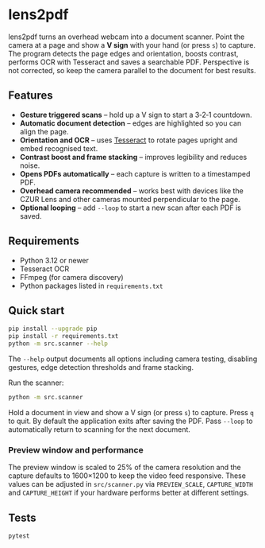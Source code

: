 # lens2pdf

lens2pdf turns an overhead webcam into a document scanner. Point the camera at a
page and show a **V sign** with your hand (or press `s`) to capture. The program
detects the page edges and orientation, boosts contrast, performs OCR with
Tesseract and saves a searchable PDF. Perspective is not corrected, so keep the
camera parallel to the document for best results.

## Features

- **Gesture triggered scans** – hold up a V sign to start a 3‑2‑1 countdown.
- **Automatic document detection** – edges are highlighted so you can align the
  page.
- **Orientation and OCR** – uses [Tesseract](https://github.com/tesseract-ocr/tesseract)
  to rotate pages upright and embed recognised text.
- **Contrast boost and frame stacking** – improves legibility and reduces noise.
- **Opens PDFs automatically** – each capture is written to a timestamped PDF.
- **Overhead camera recommended** – works best with devices like the CZUR Lens
  and other cameras mounted perpendicular to the page.
- **Optional looping** – add `--loop` to start a new scan after each PDF is saved.

## Requirements

- Python 3.12 or newer
- Tesseract OCR
- FFmpeg (for camera discovery)
- Python packages listed in `requirements.txt`

## Quick start

```bash
pip install --upgrade pip
pip install -r requirements.txt
python -m src.scanner --help
```

The `--help` output documents all options including camera testing, disabling
gestures, edge detection thresholds and frame stacking.

Run the scanner:

```bash
python -m src.scanner
```

Hold a document in view and show a V sign (or press `s`) to capture. Press `q`
to quit. By default the application exits after saving the PDF. Pass `--loop`
to automatically return to scanning for the next document.

### Preview window and performance

The preview window is scaled to 25% of the camera resolution and the capture
defaults to 1600×1200 to keep the video feed responsive. These values can be
adjusted in `src/scanner.py` via `PREVIEW_SCALE`, `CAPTURE_WIDTH` and
`CAPTURE_HEIGHT` if your hardware performs better at different settings.

## Tests

```bash
pytest
```

